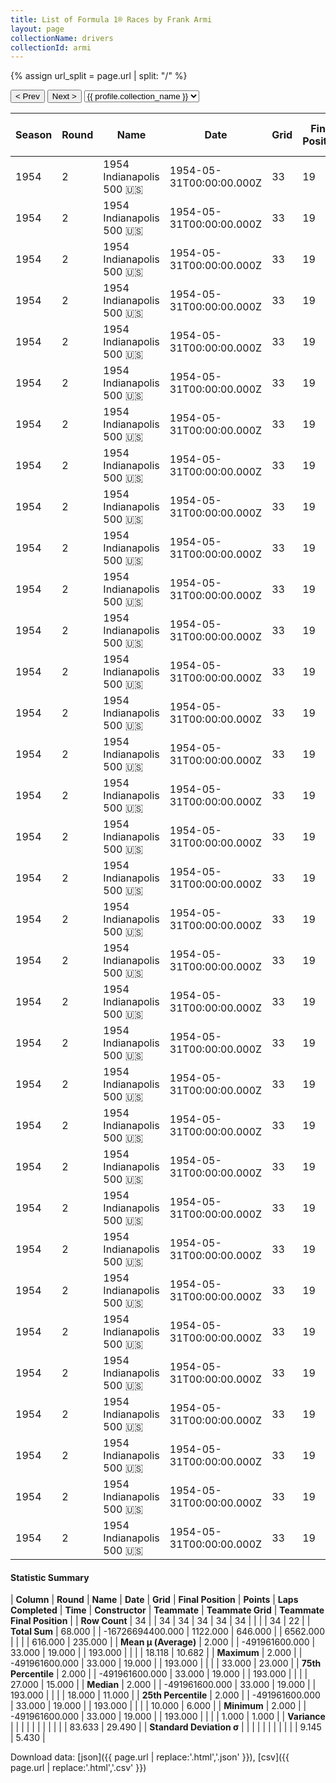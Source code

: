 ```yaml
---
title: List of Formula 1® Races by Frank Armi
layout: page
collectionName: drivers
collectionId: armi
---
```


{% assign url_split = page.url | split: "/" %}
<div id="collection-navigation">
<button onclick="selector.options[selector.selectedIndex-1].value && (window.location = selector.options[selector.selectedIndex-1].value);">&lt; Prev</button>
<button onclick="selector.options[selector.selectedIndex+1].value && (window.location = selector.options[selector.selectedIndex+1].value);">Next &gt;</button>
<select id="selector" onchange="this.options[this.selectedIndex].value && (window.location = this.options[this.selectedIndex].value);">
  {% for collectionId in site.data[page.collectionName].refs %}
    {% if collectionId == page.collectionId %}
      {% assign selected = "selected" %}
    {% else %}
      {% assign selected = "" %}
    {% endif %}
    {% assign profile = site.data[page.collectionName][collectionId].profile %}
    <option value="/f1/{{ page.collectionName }}/{{ collectionId }}/{{ url_split[4] }}" {{ selected }}>{{ profile.collection_name }}</option>
  {% endfor %}
</select>
</div>

| Season | Round | Name | Date | Grid | Final Position | Points | Laps Completed | Time | Constructor | Teammate | Teammate Grid | Teammate Final Position |
|--|--|--|--|--|--|--|--|--|--|--|--|--|
| 1954 | 2 | 1954 Indianapolis 500 🇺🇸 | 1954-05-31T00:00:00.000Z | 33 | 19 | 0.0 | 193 |   | Kurtis Kraft 🇺🇸 | [Bill Vukovich 🇺🇸](/f1/drivers/vukovich) | 19 | 1 |
| 1954 | 2 | 1954 Indianapolis 500 🇺🇸 | 1954-05-31T00:00:00.000Z | 33 | 19 | 0.0 | 193 |   | Kurtis Kraft 🇺🇸 | [Jack McGrath 🇺🇸](/f1/drivers/mcgrath) | 1 | 3 |
| 1954 | 2 | 1954 Indianapolis 500 🇺🇸 | 1954-05-31T00:00:00.000Z | 33 | 19 | 0.0 | 193 |   | Kurtis Kraft 🇺🇸 | [Troy Ruttman 🇺🇸](/f1/drivers/ruttman) | 11 | 4 |
| 1954 | 2 | 1954 Indianapolis 500 🇺🇸 | 1954-05-31T00:00:00.000Z | 33 | 19 | 0.0 | 193 |   | Kurtis Kraft 🇺🇸 | [Mike Nazaruk 🇺🇸](/f1/drivers/nazaruk) | 14 | 5 |
| 1954 | 2 | 1954 Indianapolis 500 🇺🇸 | 1954-05-31T00:00:00.000Z | 33 | 19 | 0.0 | 193 |   | Kurtis Kraft 🇺🇸 | [Fred Agabashian 🇺🇸](/f1/drivers/agabashian) | 24 | 6 |
| 1954 | 2 | 1954 Indianapolis 500 🇺🇸 | 1954-05-31T00:00:00.000Z | 33 | 19 | 0.0 | 193 |   | Kurtis Kraft 🇺🇸 | [Paul Russo 🇺🇸](/f1/drivers/paul_russo) | 32 | 8 |
| 1954 | 2 | 1954 Indianapolis 500 🇺🇸 | 1954-05-31T00:00:00.000Z | 33 | 19 | 0.0 | 193 |   | Kurtis Kraft 🇺🇸 | [Larry Crockett 🇺🇸](/f1/drivers/crockett) | 25 | 9 |
| 1954 | 2 | 1954 Indianapolis 500 🇺🇸 | 1954-05-31T00:00:00.000Z | 33 | 19 | 0.0 | 193 |   | Kurtis Kraft 🇺🇸 | [Art Cross 🇺🇸](/f1/drivers/cross) | 27 | 11 |
| 1954 | 2 | 1954 Indianapolis 500 🇺🇸 | 1954-05-31T00:00:00.000Z | 33 | 19 | 0.0 | 193 |   | Kurtis Kraft 🇺🇸 | [Bob Sweikert 🇺🇸](/f1/drivers/sweikert) | 9 | 14 |
| 1954 | 2 | 1954 Indianapolis 500 🇺🇸 | 1954-05-31T00:00:00.000Z | 33 | 19 | 0.0 | 193 |   | Kurtis Kraft 🇺🇸 | [Duane Carter 🇺🇸](/f1/drivers/darter) | 8 | 15 |
| 1954 | 2 | 1954 Indianapolis 500 🇺🇸 | 1954-05-31T00:00:00.000Z | 33 | 19 | 0.0 | 193 |   | Kurtis Kraft 🇺🇸 | [Ernie McCoy 🇺🇸](/f1/drivers/mccoy) | 20 | 16 |
| 1954 | 2 | 1954 Indianapolis 500 🇺🇸 | 1954-05-31T00:00:00.000Z | 33 | 19 | 0.0 | 193 |   | Kurtis Kraft 🇺🇸 | [Sam Hanks 🇺🇸](/f1/drivers/hanks) | 10 | R |
| 1954 | 2 | 1954 Indianapolis 500 🇺🇸 | 1954-05-31T00:00:00.000Z | 33 | 19 | 0.0 | 193 |   | Kurtis Kraft 🇺🇸 | [Pat O'Connor 🇺🇸](/f1/drivers/connor) | 12 | R |
| 1954 | 2 | 1954 Indianapolis 500 🇺🇸 | 1954-05-31T00:00:00.000Z | 33 | 19 | 0.0 | 193 |   | Kurtis Kraft 🇺🇸 | [Gene Hartley 🇺🇸](/f1/drivers/hartley) | 17 | 23 |
| 1954 | 2 | 1954 Indianapolis 500 🇺🇸 | 1954-05-31T00:00:00.000Z | 33 | 19 | 0.0 | 193 |   | Kurtis Kraft 🇺🇸 | [Jerry Hoyt 🇺🇸](/f1/drivers/hoyt) | 30 | R |
| 1954 | 2 | 1954 Indianapolis 500 🇺🇸 | 1954-05-31T00:00:00.000Z | 33 | 19 | 0.0 | 193 |   | Kurtis Kraft 🇺🇸 | [Jimmy Daywalt 🇺🇸](/f1/drivers/daywalt) | 2 | R |
| 1954 | 2 | 1954 Indianapolis 500 🇺🇸 | 1954-05-31T00:00:00.000Z | 33 | 19 | 0.0 | 193 |   | Kurtis Kraft 🇺🇸 | [Jim Rathmann 🇺🇸](/f1/drivers/rathmann) | 28 | R |
| 1954 | 2 | 1954 Indianapolis 500 🇺🇸 | 1954-05-31T00:00:00.000Z | 33 | 19 | 0.0 | 193 |   | Kurtis Kraft 🇺🇸 | [Tony Bettenhausen 🇺🇸](/f1/drivers/bettenhausen) | 21 | R |
| 1954 | 2 | 1954 Indianapolis 500 🇺🇸 | 1954-05-31T00:00:00.000Z | 33 | 19 | 0.0 | 193 |   | Kurtis Kraft 🇺🇸 | [Johnnie Parsons 🇺🇸](/f1/drivers/parsons) | 15 | R |
| 1954 | 2 | 1954 Indianapolis 500 🇺🇸 | 1954-05-31T00:00:00.000Z | 33 | 19 | 0.0 | 193 |   | Kurtis Kraft 🇺🇸 | [Bill Homeier 🇺🇸](/f1/drivers/homeier) | 18 | R |
| 1954 | 2 | 1954 Indianapolis 500 🇺🇸 | 1954-05-31T00:00:00.000Z | 33 | 19 | 0.0 | 193 |   | Kurtis Kraft 🇺🇸 | [Duane Carter 🇺🇸](/f1/drivers/darter) | 11 | 4 |
| 1954 | 2 | 1954 Indianapolis 500 🇺🇸 | 1954-05-31T00:00:00.000Z | 33 | 19 | 0.0 | 193 |   | Kurtis Kraft 🇺🇸 | [Jerry Hoyt 🇺🇸](/f1/drivers/hoyt) | 32 | 8 |
| 1954 | 2 | 1954 Indianapolis 500 🇺🇸 | 1954-05-31T00:00:00.000Z | 33 | 19 | 0.0 | 193 |   | Kurtis Kraft 🇺🇸 | [Johnnie Parsons 🇺🇸](/f1/drivers/parsons) | 27 | 11 |
| 1954 | 2 | 1954 Indianapolis 500 🇺🇸 | 1954-05-31T00:00:00.000Z | 33 | 19 | 0.0 | 193 |   | Kurtis Kraft 🇺🇸 | [Sam Hanks 🇺🇸](/f1/drivers/hanks) | 27 | 11 |
| 1954 | 2 | 1954 Indianapolis 500 🇺🇸 | 1954-05-31T00:00:00.000Z | 33 | 19 | 0.0 | 193 |   | Kurtis Kraft 🇺🇸 | [Andy Linden 🇺🇸](/f1/drivers/linden) | 27 | 11 |
| 1954 | 2 | 1954 Indianapolis 500 🇺🇸 | 1954-05-31T00:00:00.000Z | 33 | 19 | 0.0 | 193 |   | Kurtis Kraft 🇺🇸 | [Jimmy Davies 🇺🇸](/f1/drivers/davies) | 27 | 11 |
| 1954 | 2 | 1954 Indianapolis 500 🇺🇸 | 1954-05-31T00:00:00.000Z | 33 | 19 | 0.0 | 193 |   | Kurtis Kraft 🇺🇸 | [Marshall Teague 🇺🇸](/f1/drivers/teague) | 8 | 15 |
| 1954 | 2 | 1954 Indianapolis 500 🇺🇸 | 1954-05-31T00:00:00.000Z | 33 | 19 | 0.0 | 193 |   | Kurtis Kraft 🇺🇸 | [Jimmy Jackson 🇺🇸](/f1/drivers/jackson) | 8 | 15 |
| 1954 | 2 | 1954 Indianapolis 500 🇺🇸 | 1954-05-31T00:00:00.000Z | 33 | 19 | 0.0 | 193 |   | Kurtis Kraft 🇺🇸 | [Tony Bettenhausen 🇺🇸](/f1/drivers/bettenhausen) | 8 | 15 |
| 1954 | 2 | 1954 Indianapolis 500 🇺🇸 | 1954-05-31T00:00:00.000Z | 33 | 19 | 0.0 | 193 |   | Kurtis Kraft 🇺🇸 | [George Fonder 🇺🇸](/f1/drivers/fonder) | 33 | 19 |
| 1954 | 2 | 1954 Indianapolis 500 🇺🇸 | 1954-05-31T00:00:00.000Z | 33 | 19 | 0.0 | 193 |   | Kurtis Kraft 🇺🇸 | [Jimmy Davies 🇺🇸](/f1/drivers/davies) | 10 | R |
| 1954 | 2 | 1954 Indianapolis 500 🇺🇸 | 1954-05-31T00:00:00.000Z | 33 | 19 | 0.0 | 193 |   | Kurtis Kraft 🇺🇸 | [Jim Rathmann 🇺🇸](/f1/drivers/rathmann) | 10 | R |
| 1954 | 2 | 1954 Indianapolis 500 🇺🇸 | 1954-05-31T00:00:00.000Z | 33 | 19 | 0.0 | 193 |   | Kurtis Kraft 🇺🇸 | [Marshall Teague 🇺🇸](/f1/drivers/teague) | 17 | R |
| 1954 | 2 | 1954 Indianapolis 500 🇺🇸 | 1954-05-31T00:00:00.000Z | 33 | 19 | 0.0 | 193 |   | Kurtis Kraft 🇺🇸 | [Pat Flaherty 🇺🇸](/f1/drivers/flaherty) | 28 | R |

#### Statistic Summary

| **Column** | **Round** | **Name** | **Date** | **Grid** | **Final Position** | **Points** | **Laps Completed** | **Time** | **Constructor** | **Teammate** | **Teammate Grid** | **Teammate Final Position** |
| **Row Count** | 34 |  | 34 | 34 | 34 | 34 | 34 |  |  |  | 34 | 22 |
| **Total Sum** | 68.000 |  | -16726694400.000 | 1122.000 | 646.000 |  | 6562.000 |  |  |  | 616.000 | 235.000 |
| **Mean μ (Average)** | 2.000 |  | -491961600.000 | 33.000 | 19.000 |  | 193.000 |  |  |  | 18.118 | 10.682 |
| **Maximum** | 2.000 |  | -491961600.000 | 33.000 | 19.000 |  | 193.000 |  |  |  | 33.000 | 23.000 |
| **75th Percentile** | 2.000 |  | -491961600.000 | 33.000 | 19.000 |  | 193.000 |  |  |  | 27.000 | 15.000 |
| **Median** | 2.000 |  | -491961600.000 | 33.000 | 19.000 |  | 193.000 |  |  |  | 18.000 | 11.000 |
| **25th Percentile** | 2.000 |  | -491961600.000 | 33.000 | 19.000 |  | 193.000 |  |  |  | 10.000 | 6.000 |
| **Minimum** | 2.000 |  | -491961600.000 | 33.000 | 19.000 |  | 193.000 |  |  |  | 1.000 | 1.000 |
| **Variance** |  |  |  |  |  |  |  |  |  |  | 83.633 | 29.490 |
| **Standard Deviation σ** |  |  |  |  |  |  |  |  |  |  | 9.145 | 5.430 |

Download data: [json]({{ page.url | replace:'.html','.json' }}), [csv]({{ page.url | replace:'.html','.csv' }})

